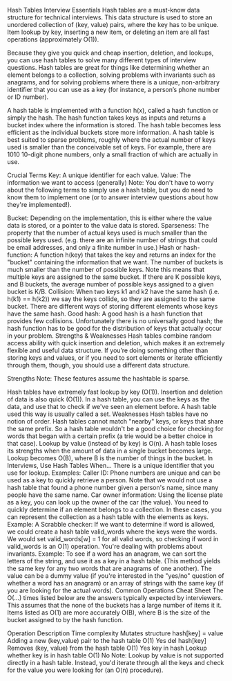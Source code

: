 Hash Tables
Interview Essentials
Hash tables are a must-know data structure for technical interviews. This data structure is used to store an unordered collection of (key, value) pairs, where the key has to be unique. Item lookup by key, inserting a new item, or deleting an item are all fast operations (approximately O(1)).

Because they give you quick and cheap insertion, deletion, and lookups, you can use hash tables to solve many different types of interview questions. Hash tables are great for things like determining whether an element belongs to a collection, solving problems with invariants such as anagrams, and for solving problems where there is a unique, non-arbitrary identifier that you can use as a key (for instance, a person’s phone number or ID number).

A hash table is implemented with a function h(x), called a hash function or simply the hash. The hash function takes keys as inputs and returns a bucket index where the information is stored. The hash table becomes less efficient as the individual buckets store more information. A hash table is best suited to sparse problems, roughly where the actual number of keys used is smaller than the conceivable set of keys. For example, there are 1010 10-digit phone numbers, only a small fraction of which are actually in use.

Crucial Terms
Key: A unique identifier for each value.
Value: The information we want to access (generally)
Note: You don't have to worry about the following terms to simply use a hash table, but you do need to know them to implement one (or to answer interview questions about how they're implemented!).

Bucket: Depending on the implementation, this is either where the value data is stored, or a pointer to the value data is stored.
Sparseness: The property that the number of actual keys used is much smaller than the possible keys used. (e.g. there are an infinite number of strings that could be email addresses, and only a finite number in use.)
Hash or hash-function: A function h(key) that takes the key and returns an index for the "bucket" containing the information that we want. The number of buckets is much smaller than the number of possible keys. Note this means that multiple keys are assigned to the same bucket. If there are K possible keys, and B buckets, the average number of possible keys assigned to a given bucket is K/B.
Collision: When two keys k1 and k2 have the same hash (i.e. h(k1) == h(k2)) we say the keys collide, so they are assigned to the same bucket. There are different ways of storing different elements whose keys have the same hash.
Good hash: A good hash is a hash function that provides few collisions. Unfortunately there is no universally good hash; the hash function has to be good for the distribution of keys that actually occur in your problem.
Strengths & Weaknesses
Hash tables combine random access ability with quick insertion and deletion, which makes it an extremely flexible and useful data structure. If you’re doing something other than storing keys and values, or if you need to sort elements or iterate efficiently through them, though, you should use a different data structure.

Strengths
Note: These features assume the hashtable is sparse.

Hash tables have extremely fast lookup by key (O(1)).
Insertion and deletion of data is also quick (O(1)).
In a hash table, you can use the keys as the data, and use that to check if we've seen an element before. A hash table used this way is usually called a set.
Weaknesses
Hash tables have no notion of order.
Hash tables cannot match "nearby" keys, or keys that share the same prefix. So a hash table wouldn't be a good choice for checking for words that began with a certain prefix (a trie would be a better choice in that case).
Lookup by value (instead of by key) is O(n).
A hash table loses its strengths when the amount of data in a single bucket becomes large. Lookup becomes O(B), where B is the number of things in the bucket.
In Interviews, Use Hash Tables When...
There is a unique identifier that you use for lookup.
Examples:
Caller ID: Phone numbers are unique and can be used as a key to quickly retrieve a person. Note that we would not use a hash table that found a phone number given a person's name, since many people have the same name.
Car owner information: Using the license plate as a key, you can look up the owner of the car (the value).
You need to quickly determine if an element belongs to a collection. In these cases, you can represent the collection as a hash table with the elements as keys.
Example:
A Scrabble checker: If we want to determine if word is allowed, we could create a hash table valid_words where the keys were the words. We would set valid_words[w] = 1 for all valid words, so checking if word in valid_words is an O(1) operation.
You're dealing with problems about invariants.
Example:
To see if a word has an anagram, we can sort the letters of the string, and use it as a key in a hash table. (This method yields the same key for any two words that are anagrams of one another). The value can be a dummy value (if you're interested in the "yes/no" question of whether a word has an anagram) or an array of strings with the same key (if you are looking for the actual words).
Common Operations Cheat Sheet
The O(...) times listed below are the answers typically expected by interviewers. This assumes that the none of the buckets has a large number of items it it. Items listed as O(1) are more accurately O(B), where B is the size of the bucket assigned to by the hash function.

Operation	Description	Time complexity	Mutates structure
hash[key] = value	Adding a new (key,value) pair to the hash table	O(1)	Yes
del hash[key]	Removes (key, value) from the hash table	O(1)	Yes
key in hash	Lookup whether key is in hash table	O(1)	No
Note: Lookup by value is not supported directly in a hash table. Instead, you'd iterate through all the keys and check for the value you were looking for (an O(n) procedure).
